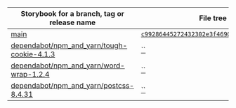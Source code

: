 | Storybook for a branch, tag or release name | File tree |
| ---------------------------                 | --------- |
| [main](https://boonya.github.io/cra/main) | [`c99286445272432302e3f46906c46bf04cdd2cd9`](https://github.com/boonya/cra/tree/c99286445272432302e3f46906c46bf04cdd2cd9) |
| [dependabot/npm_and_yarn/tough-cookie-4.1.3](https://boonya.github.io/cra/dependabot/npm_and_yarn/tough-cookie-4.1.3) | [``](https://github.com/boonya/cra/tree/) |
| [dependabot/npm_and_yarn/word-wrap-1.2.4](https://boonya.github.io/cra/dependabot/npm_and_yarn/word-wrap-1.2.4) | [``](https://github.com/boonya/cra/tree/) |
| [dependabot/npm_and_yarn/postcss-8.4.31](https://boonya.github.io/cra/dependabot/npm_and_yarn/postcss-8.4.31) | [``](https://github.com/boonya/cra/tree/) |
